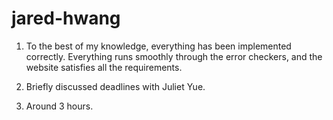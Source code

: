 # jared-hwang


1) To the best of my knowledge, everything has been implemented correctly.
Everything runs smoothly through the error checkers, and the website satisfies all the requirements.

2) Briefly discussed deadlines with Juliet Yue.

3) Around 3 hours.
